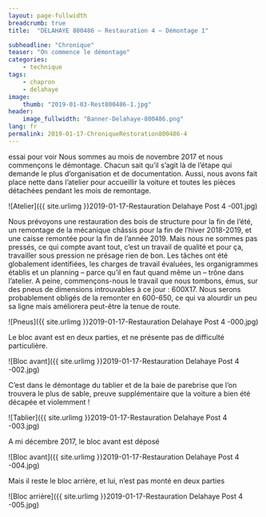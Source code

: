```yaml
---
layout: page-fullwidth
breadcrumb: true
title:  "DELAHAYE 800486 – Restauration 4 – Démontage 1"

subheadline: "Chronique" 
teaser: "On commence le démontage"
categories:
    - technique
tags:
    - chapron
    - delahaye
image:
    thumb: "2019-01-03-Rest800486-1.jpg"
header:
    image_fullwidth: "Banner-Delahaye-800486.png"
lang: fr
permalink: 2019-01-17-ChroniqueRestoration800486-4
---
```

essai pour voir
Nous sommes au mois de novembre 2017 et nous commençons le démontage. Chacun sait qu’il s’agit là de l’étape qui demande le plus d’organisation et de documentation.
Aussi, nous avons fait place nette dans l’atelier pour accueillir la voiture et toutes les pièces détachées pendant les mois de remontage. 

![Atelier]({{ site.urlimg }}2019-01-17-Restauration Delahaye Post 4 -001.jpg)


Nous prévoyons une restauration des bois de structure pour la fin de l’été, un remontage de la mécanique châssis pour la fin de l’hiver 2018-2019, et une caisse remontée pour la fin de l’année 2019. Mais nous ne sommes pas pressés, ce qui compte avant tout, c’est un travail de qualité et pour ça, travailler sous pression ne présage rien de bon.
Les tâches ont été globalement identifiées, les charges de travail évaluées, les organigrammes établis et un planning – parce qu’il en faut quand même un – trône dans l’atelier.
A peine, commençons-nous le travail que nous tombons, émus, sur des pneus de dimensions introuvables à ce jour : 600X17. Nous serons probablement obligés de la remonter en 600-650, ce qui va alourdir un peu sa ligne mais améliorera peut-être la tenue de route.

![Pneus]({{ site.urlimg }}2019-01-17-Restauration Delahaye Post 4 -000.jpg)


Le bloc avant est en deux parties, et ne présente pas de difficulté particulière.

![Bloc avant]({{ site.urlimg }}2019-01-17-Restauration Delahaye Post 4 -002.jpg)


C’est dans le démontage du tablier et de la baie de parebrise que l’on trouvera le plus de sable, preuve supplémentaire que la voiture a bien été décapée et violemment !

![Tablier]({{ site.urlimg }}2019-01-17-Restauration Delahaye Post 4 -003.jpg)


A mi décembre 2017, le bloc avant est déposé

![Bloc avant]({{ site.urlimg }}2019-01-17-Restauration Delahaye Post 4 -004.jpg)


Mais il reste le bloc arrière, et lui, n’est pas monté en deux parties

![Bloc arrière]({{ site.urlimg }}2019-01-17-Restauration Delahaye Post 4 -005.jpg)